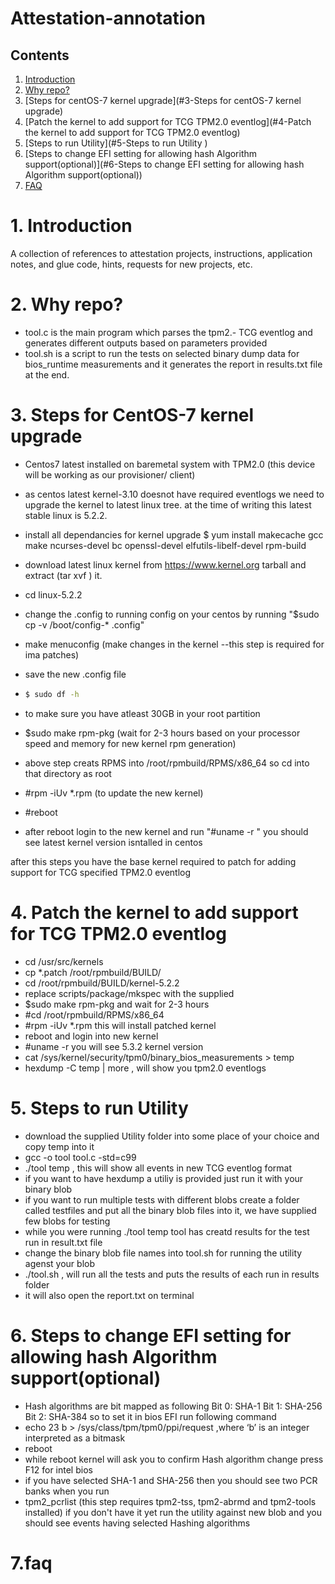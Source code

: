 # Attestation-annotation

## Contents
1. [Introduction](#1-introduction)
2. [Why repo?](#2-why-repo)
3. [Steps for centOS-7  kernel upgrade](#3-Steps for centOS-7 kernel upgrade)
4. [Patch the kernel to add support for TCG TPM2.0 eventlog](#4-Patch the kernel to add support for TCG TPM2.0 eventlog)
5. [Steps to run Utility](#5-Steps to run Utility )
6. [Steps to change EFI setting for allowing hash Algorithm support(optional)](#6-Steps to change EFI setting for allowing hash Algorithm support(optional))
7. [FAQ](#7-faq)


# 1. Introduction
  A collection of references to attestation projects, instructions, application notes, and glue code, hints, requests for new projects, etc.
# 2. Why repo?
- tool.c is the main program which parses the tpm2.- TCG eventlog and generates different outputs based on parameters provided
- tool.sh is a script to run the tests on selected binary dump data for bios_runtime measurements and it generates the report in results.txt file at the end. 


# 3. Steps for CentOS-7 kernel upgrade


- Centos7 latest installed on baremetal system with TPM2.0 (this device will be working as our provisioner/ client) 
- as centos latest kernel-3.10 doesnot have required eventlogs we need to upgrade the kernel to latest linux tree. at the time of writing this latest stable linux is 5.2.2. 
- install all dependancies for kernel upgrade
$ yum install makecache gcc make ncurses-devel bc openssl-devel elfutils-libelf-devel rpm-build 

- download latest linux kernel from https://www.kernel.org tarball and extract (tar xvf ) it. 
- cd  linux-5.2.2
- change the .config to running config on your centos by running "$sudo cp -v /boot/config-* .config" 
- make menuconfig (make changes in the kernel --this step is required for ima patches) 
- save the new .config file 
- ```bash
  $ sudo df -h 
  ```
- to make sure you have atleast 30GB in your root partition 
- $sudo make rpm-pkg  (wait for 2-3 hours based on your processor speed and memory for new kernel rpm generation) 
- above step creats RPMS into /root/rpmbuild/RPMS/x86_64 so cd into that directory as root 
- #rpm -iUv *.rpm (to update the new kernel) 
- #reboot 
- after reboot login to the new kernel and run  "#uname -r " you should see latest kernel version isntalled in centos 


after this steps you have the base kernel required to patch for adding support for TCG specified TPM2.0 eventlog

# 4. Patch the kernel to add support for TCG TPM2.0 eventlog 

- cd /usr/src/kernels
- cp *.patch /root/rpmbuild/BUILD/ 
- cd /root/rpmbuild/BUILD/kernel-5.2.2 
- replace scripts/package/mkspec with the supplied
- $sudo make rpm-pkg and wait for 2-3 hours 
- #cd /root/rpmbuild/RPMS/x86_64
- #rpm -iUv *.rpm this will install patched kernel 
- reboot and login into new kernel 
- #uname -r you will see 5.3.2 kernel version 
- cat /sys/kernel/security/tpm0/binary_bios_measurements > temp 
- hexdump -C temp | more , will show you tpm2.0 eventlogs 

# 5. Steps to run Utility 

- download the supplied Utility folder into some place of your choice and copy temp into it 
- gcc -o tool tool.c -std=c99
- ./tool temp , this will show all events in new TCG eventlog format 
- if you want to have hexdump a utiliy is provided just run it with your binary blob
- if you want to run multiple tests with different blobs create a folder called testfiles and put all the binary blob files into it, we have supplied few blobs for testing
- while you were running ./tool temp tool has creatd results for the test run in result.txt file
- change the binary blob file names into tool.sh for running the utility agenst your blob
- ./tool.sh , will run all the tests and puts the results of each run in results folder 
- it will also open the report.txt on terminal 

# 6. Steps to change EFI setting for allowing hash Algorithm support(optional)

- Hash algorithms are bit mapped as following 
  Bit 0: SHA-1
  Bit 1: SHA-256 
  Bit 2: SHA-384 
so to set it in bios EFI run following command 
- echo 23 b > /sys/class/tpm/tpm0/ppi/request ,where ‘b’ is an integer interpreted as a bitmask 
- reboot 
- while reboot kernel will ask you to confirm Hash algorithm change press F12 for intel bios 
- if you have selected SHA-1 and SHA-256 then you should see two PCR banks when you run 
- tpm2_pcrlist (this step requires tpm2-tss, tpm2-abrmd and tpm2-tools installed) if you don't have it yet run the utility against new blob and you should see events having selected Hashing algorithms
# 7.faq
